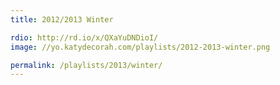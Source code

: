 ```yaml
---
title: 2012/2013 Winter

rdio: http://rd.io/x/QXaYuDNDioI/
image: //yo.katydecorah.com/playlists/2012-2013-winter.png

permalink: /playlists/2013/winter/
---
```

